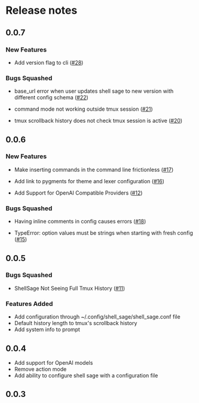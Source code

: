 # Release notes

<!-- do not remove -->

## 0.0.7

### New Features

- Add version flag to cli ([#28](https://github.com/AnswerDotAI/shell_sage/issues/28))

### Bugs Squashed

- base_url error when user updates shell sage to new version with different config schema ([#22](https://github.com/AnswerDotAI/shell_sage/issues/22))

- command mode not working outside tmux session ([#21](https://github.com/AnswerDotAI/shell_sage/issues/21))

- tmux scrollback history does not check tmux session is active ([#20](https://github.com/AnswerDotAI/shell_sage/issues/20))


## 0.0.6

### New Features

- Make inserting commands in the command line frictionless ([#17](https://github.com/AnswerDotAI/shell_sage/issues/17))

- Add link to pygments for theme and lexer configuration ([#16](https://github.com/AnswerDotAI/shell_sage/issues/16))

- Add Support for OpenAI Compatible Providers ([#12](https://github.com/AnswerDotAI/shell_sage/issues/12))

### Bugs Squashed

- Having inline comments in config causes errors ([#18](https://github.com/AnswerDotAI/shell_sage/issues/18))

- TypeError: option values must be strings when starting with fresh config ([#15](https://github.com/AnswerDotAI/shell_sage/issues/15))


## 0.0.5


### Bugs Squashed

- ShellSage Not Seeing Full Tmux History ([#11](https://github.com/AnswerDotAI/shell_sage/issues/11))

### Features Added

- Add configuration through ~/.config/shell_sage/shell_sage.conf file
- Default history length to tmux's scrollback history 
- Add system info to prompt

## 0.0.4

- Add support for OpenAI models
- Remove action mode
- Add ability to configure shell sage with a configuration file


## 0.0.3



